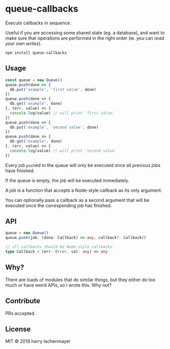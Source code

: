 # queue-callbacks

Execute callbacks in sequence.

Useful if you are accessing some shared state (eg. a database), and want to make sure
that operations are performed in the right order (ie. you can _read your own writes_).

```
npm install queue-callbacks
```

## Usage

```js
const queue = new Queue()
queue.push(done => {
  db.put('example', 'first value', done)
})
queue.push(done => {
  db.get('example', done)
}, (err, value) => {
  console.log(value) // will print 'first value'
})
queue.push(done => {
  db.put('example', 'second value', done)
})
queue.push(done => {
  db.get('example', done)
}, (err, value) => {
  console.log(value) // will print 'second value'
})
```

Every job `push`ed to the queue will only be executed once all previous jobs
have finished.

If the queue is empty, the job will be executed immediately.

A job is a function that accepts a Node-style callback as its only argument.

You can optionally pass a callback as a second argument that will be executed
once the corresponding job has finished.

## API

```typescript
queue = new Queue()
queue.push(job: (done: Callback) => any, callback?: Callback))

// all callbacks should be Node-style callbacks.
type Callback = (err: Error, val: any) => any
```

## Why?

There are loads of modules that do similar things, but they either do too much
or have weird APIs, so I wrote this. Why not?

## Contribute

PRs accepted.

## License

MIT © 2018 harry lachenmayer
